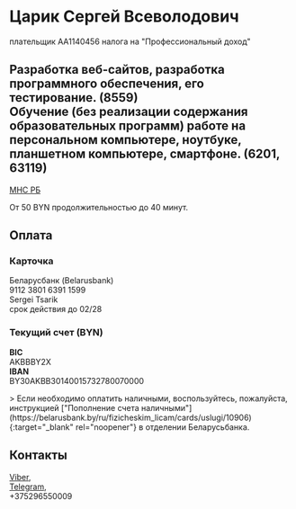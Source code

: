 <h1>Царик Сергей Всеволодович</h1>
<p>плательщик AA1140456 налога на "Профессиональный доход"</p>
<h2>Разработка веб-сайтов, разработка программного обеспечения, его тестирование. (8559)<br>
Обучение (без реализации содержания образовательных программ) работе на персональном компьютере, ноутбуке, планшетном компьютере, смартфоне. (6201, 63119)</h2>
<p>
<a href="https://nalog.gov.by/professional_income_tax/activities.php">МНС РБ</a>
</p>
<p>
От 50 BYN продолжительностью до 40 минут.
</p>
<h2>Оплата</h2>
<h3>Карточка</h3>
<p>
Беларусбанк (Belarusbank)<br>
9112 3801 6391 1599<br>
Sergei Tsarik<br>
срок действия до 02/28<br>
</p>
<h3>Текущий счет (BYN)</h3>
<p>
  <b>BIC</b><br>
  AKBBBY2X<br>
  <b>IBAN</b><br>
  BY30AKBB30140015732780070000<br>
</p>
> Если необходимо оплатить наличными, воспользуйтесь, пожалуйста, инструкцией ["Пополнение счета наличными"](https://belarusbank.by/ru/fizicheskim_licam/cards/uslugi/10906){:target="_blank" rel="noopener"} в отделении Беларусьбанка.
<h2>Контакты</h2>
<p>
  <a href="viber://chat/?number=%2B+375296550009">Viber</a>,<br>
  <a href="https://t.me/+375296550009">Telegram</a>,<br>
  +375296550009
</p>
